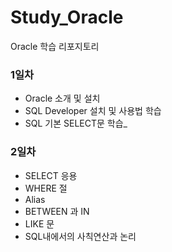# Study_Oracle
Oracle 학습 리포지토리

### 1일차
- Oracle 소개 및 설치
- SQL Developer 설치 및 사용법 학습
- SQL 기본 SELECT문 학습_

### 2일차
- SELECT 응용
- WHERE 절
- Alias
- BETWEEN 과 IN
- LIKE 문
- SQL내에서의 사칙연산과 논리
